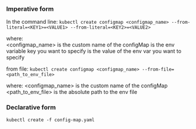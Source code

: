 ### Imperative form
In the command line: `kubectl create configmap <configmap_name> --from-literal=<KEY1>=<VALUE1> --from-literal=<KEY2>=<VALUE2>`  

where:  
<configmap_name> is the custom name of the configMap
<KEY> is the env variable key you want to specify
<VALUE> is the value of the env var you want to specify

from file: `kubectl create configmap <configmap_name> --from-file=<path_to_env_file>`  

where:
<configmap_name> is the custom name of the configMap
<path_to_env_file> is the absolute path to the env file

### Declarative form
`kubectl create -f config-map.yaml`